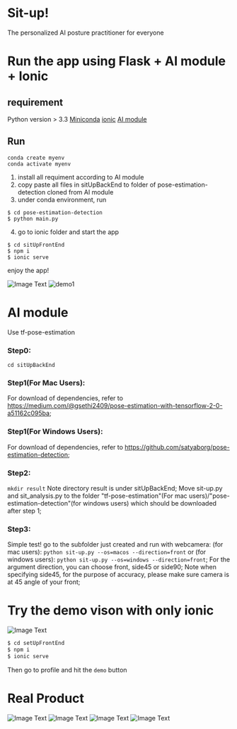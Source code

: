 # Sit-up!
The personalized AI posture practitioner for everyone



# Run the app using Flask + AI module + Ionic
## requirement 
Python version > 3.3
[Miniconda](https://docs.conda.io/en/latest/miniconda.html)
 [ionic](https://ionicframework.com/docs/intro/cli)
[AI module](#ai-module)

## Run
```
conda create myenv
conda activate myenv
```
1. install all requiment according to AI module
2. copy paste all files in sitUpBackEnd to folder of pose-estimation-detection cloned from AI module
3. under conda environment, run 
```
$ cd pose-estimation-detection
$ python main.py
```
4. go to ionic folder and start the app
```
$ cd sitUpFrontEnd
$ npm i
$ ionic serve
```
enjoy the app!

![Image Text](demo/demo.png)
![demo1](demo/demo2.png)

# AI module

Use tf-pose-estimation
### Step0:
```cd sitUpBackEnd```
### Step1(For Mac Users): 
For download of dependencies, refer to https://medium.com/@gsethi2409/pose-estimation-with-tensorflow-2-0-a51162c095ba;

### Step1(For Windows Users):
For download of dependencies, refer to https://github.com/satyaborg/pose-estimation-detection;

### Step2: 
```mkdir result``` Note directory result is under sitUpBackEnd;
Move sit-up.py and sit_analysis.py to the folder "tf-pose-estimation"(For mac users)/"pose-estimation-detection"(for windows users) which should be downloaded after step 1;

### Step3: 

Simple test! go to the subfolder just created and run with webcamera: (for mac users): ```python sit-up.py --os=macos --direction=front``` or 
(for windows users): ```python sit-up.py --os=windows --direction=front```;
For the argument direction, you can choose front, side45 or side90;
Note when specifying side45, for the purpose of accuracy, please make sure camera is at 45 angle of your front;

# Try the demo vison with only ionic

![Image Text](demo/demo1.png)

```bash
$ cd setUpFrontEnd 
$ npm i
$ ionic serve
```

Then go to profile and hit the `demo` button

# Real Product
![Image Text](demo/demo3.png)
![Image Text](demo/demo4.png)
![Image Text](demo/demo5.png)
![Image Text](demo/demo6.png)
